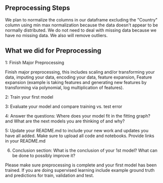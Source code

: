 ## Preprocessing Steps

We plan to normalize the columns in our dataframe excluding the "Country" column using min max normalization because the data doesn't appear to be normally distributed. We do not need to deal with missing data because we have no missing data. We also will remove outliers. 

## What we did for Preprocessing


1: Finish Major Preprocessing

Finish major preprocessing, this includes scaling and/or transforming your data, imputing your data, encoding your data, feature expansion, Feature expansion (example is taking features and generating new features by transforming via polynomial, log multiplication of features).

2: Train your first model

3: Evaluate your model and compare training vs. test error

4: Answer the questions: Where does your model fit in the fitting graph? and What are the next models you are thinking of and why?

5: Update your README.md to include your new work and updates you have all added. Make sure to upload all code and notebooks. Provide links in your README.md

6. Conclusion section: What is the conclusion of your 1st model? What can be done to possibly improve it?

Please make sure preprocessing is complete and your first model has been trained. If you are doing supervised learning include example ground truth and predictions for train, validation and test. 
